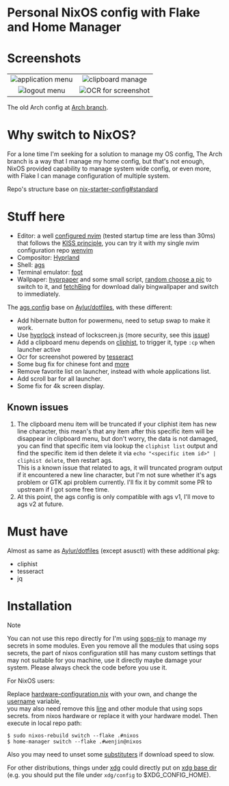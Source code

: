 # Personal NixOS config with Flake and Home Manager
# Screenshots
|  |  |
| :-------------: | :--------------: |
| ![application menu](https://github.com/user-attachments/assets/18995b64-8804-499a-82f1-e504ba316254 "application menu")  | ![clipboard manage](https://github.com/user-attachments/assets/c0107d3e-113c-4d48-8bc7-80e1d2ee788d "clipboard manage") |
| ![logout menu](https://github.com/user-attachments/assets/17183dc5-a355-4f3a-82f8-8fc509527e0c "logout menu") | ![OCR for screenshot](https://github.com/user-attachments/assets/cd305ebc-4a70-42fc-92d8-c078c752e77e "OCR for screenshot")

The old Arch config at [Arch branch](https://github.com/wenjinnn/config/tree/arch).

# Why switch to NixOS?

For a lone time I'm seeking for a solution to manage my OS config, The Arch branch is a way that I manage my home config, but that's not enough, NixOS provided capability to manage system wide config, or even more, with Flake I can manage configuration of multiple system.

Repo's structure base on [nix-starter-config#standard](https://github.com/Misterio77/nix-starter-configs/tree/main/standard)

# Stuff here

* Editor: a well [configured nvim](https://github.com/wenjinnn/config/tree/nixos/xdg/config/nvim) (tested startup time are less than 30ms) that follows the [KISS principle](https://en.wikipedia.org/wiki/KISS_principle), you can try it with my single nvim configuration repo [wenvim](https://github.com/wenjinnn/wenvim)
* Compositor: [Hyprland](https://github.com/hyprwm/Hyprland)  
* Shell: [ags](https://github.com/Aylur/ags)  
* Terminal emulator: [foot](https://codeberg.org/dnkl/foot)
* Wallpaper: [hyprpaper](https://github.com/hyprwm/hyprpaper) and some small script, [random choose a pic](https://github.com/wenjinnn/config/blob/4748ecfcd14b1f4c8e780789c4eb40ca1688629e/xdg/config/ags/service/wallpaper.ts#L79) to switch to it, and [fetchBing](https://github.com/wenjinnn/config/blob/4748ecfcd14b1f4c8e780789c4eb40ca1688629e/xdg/config/ags/service/wallpaper.ts#L49-L82) for download daliy bingwallpaper and switch to immediately.

The [ags config](https://github.com/wenjinnn/config/tree/nixos/xdg/config/ags) base on [Aylur/dotfiles](https://github.com/Aylur/dotfiles), with these different:

* Add hibernate button for powermenu, need to setup swap to make it work.  
* Use [hyprlock](https://github.com/hyprwm/hyprlock) instead of lockscreen.js (more security, see this [issue](https://github.com/Aylur/dotfiles/issues/72))  
* Add a clipboard menu depends on [cliphist](https://github.com/sentriz/cliphist), to trigger it, type `:cp` when launcher active
* Ocr for screenshot powered by [tesseract](https://github.com/tesseract-ocr/tesseract)
* Some bug fix for chinese font and [more](https://github.com/Aylur/dotfiles/issues/122)
* Remove favorite list on launcher, instead with whole applications list.
* Add scroll bar for all launcher.
* Some fix for 4k screen display.

## Known issues

1. The clipboard menu item will be truncated if your cliphist item has new line character,
this mean's that any item after this specific item will be disappear in clipboard menu,
but don't worry, the data is not damaged, you can find that specific item via lookup the `cliphist list` output
and find the specific item id then delete it via `echo "<specific item id>" | cliphist delete`, then restart ags.  
This is a known issue that related to ags, it will truncated program output if it encountered a new line character, but I'm not sure whether it's ags problem or GTK api problem currently. I'll fix it by commit some PR to upstream if I got some free time.
2. At this point, the ags config is only compatible with ags v1, I'll move to ags v2 at future.

# Must have

Almost as same as [Aylur/dotfiles](https://github.com/Aylur/dotfiles) (except asusctl) with these additional pkg:

* cliphist  
* tesseract
* jq

# Installation

> [!NOTE]
> You can not use this repo directly for I'm using [sops-nix](https://github.com/Mic92/sops-nix) to manage my secrets in some modules. 
> Even you remove all the modules that using sops secrets,
> the part of nixos configuration still has many custom settings that may not suitable for you machine,
> use it directly maybe damage your system.
> Please always check the code before you use it.

For NixOS users:

Replace [hardware-configuration.nix](https://github.com/wenjinnn/config/blob/nixos/nixos/hosts/nixos/hardware-configuration.nix) with your own, and change the [username](https://github.com/wenjinnn/config/blob/1d08b37c56696a953e1c40c0ea9307acf0c1539d/flake.nix#L63) variable,  
you may also need remove this [line](https://github.com/wenjinnn/config/blob/3c58b72f83b4a4e421ef0fc72a808e2ce31ca68b/flake.nix#L94) and other module that using sops secrets.
from nixos hardware or replace it with your hardware model. Then execute in local repo path:
```
$ sudo nixos-rebuild switch --flake .#nixos
$ home-manager switch --flake .#wenjin@nixos
```

Also you may need to unset some [substituters](https://github.com/wenjinnn/config/blob/1d08b37c56696a953e1c40c0ea9307acf0c1539d/nixos/configuration.nix#L96) if download speed to slow.

For other distributions, things under [xdg](https://github.com/wenjinnn/config/tree/main/xdg) could directly put on [xdg base dir](https://wiki.archlinux.org/title/XDG_Base_Directory) (e.g. you should put the file under `xdg/config` to $XDG_CONFIG_HOME).
